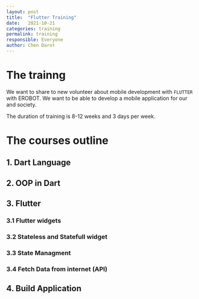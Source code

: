 ```yaml
---
layout: post
title:  "Flutter Training"
date:   2021-10-21
categories: training
permalink: training
responsible: Everyone
author: Chen Darot
---
```

# The trainng
We want to share to new volunteer about mobile development with `FLUTTER` with EROBOT.
We want to be able to develop a mobile application for our and society.

The duration of training is 8-12 weeks and 3 days per week.

# The courses outline
## 1. Dart Language
## 2. OOP in Dart
## 3. Flutter
### 3.1 Flutter widgets
### 3.2 Stateless and Statefull widget
### 3.3 State Managment
### 3.4 Fetch Data from internet (API)
## 4. Build Application
